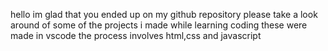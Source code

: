 hello im glad that you ended up on my github repository
please take a look around of some of the projects i made while learning coding
these were made in vscode
the process involves html,css and javascript
